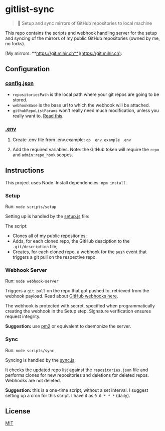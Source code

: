 # gitlist-sync

> 🔄 Setup and sync mirrors of GitHub repositories to local machine

This repo contains the scripts and webhook handling server for the setup and syncing of the mirrors of my public GitHub repositories (owned by me, no forks).

[My mirrors: **https://git.mihir.ch**](https://git.mihir.ch).

## Configuration

### [config.json](/config.js)

* `repositoriesPath` is the local path where your git repos are going to be stored.
* `webhookBase` is the base url to which the webhook will be attached.
* `githubRepoListParams` won't really need much modification, unless you really want to. [Read this](https://docs.github.com/en/rest/reference/repos#list-repositories-for-the-authenticated-user).

### [.env](/.env.example)

1. Create .env file from .env.example: `cp .env.example .env`

2. Add the required variables. Note: the GitHub token will require the `repo` and `admin:repo_hook` scopes.

## Instructions

This project uses Node. Install dependencies: `npm install`.

### Setup

Run: `node scripts/setup`

Setting up is handled by the [setup.js](/scripts/setup.js) file:

The script:

* Clones all of my public repositories;
* Adds, for each cloned repo, the GitHub desciption to the `.git/description` file;
* Creates, for each cloned repo, a webhook for the `push` event that triggers a git pull on the respective repo.

### Webhook Server

Run: `node webhook-server`

Triggers a `git pull` on the repo that got pushed to, retrieved from the webhook payload. Read about [GitHub webhooks here](https://docs.github.com/en/developers/webhooks-and-events/about-webhooks).

The webhook is protected with secret, specified when programmatically creating the webhook in the Setup step. Signature verification ensures request integrity.

**Suggestion:** use [pm2](https://github.com/Unitech/pm2) or equivalent to daemonize the server.

### Sync

Run: `node scripts/sync`

Syncing is handled by the [sync.js](/scripts/sync.js).

It checks the updated repo list against the `repositories.json` file and performs clones for new repositories and deletions for deleted repos. Webhooks are not deleted.

**Suggestion:** this is a one-time script, without a set interval. I suggest setting up a cron for this script. I have it as `0 0 * * *` (daily).

## License

[MIT](LICENSE)
